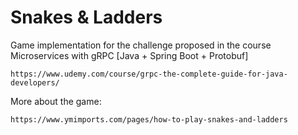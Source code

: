 # Snakes & Ladders

Game implementation for the challenge proposed in the course Microservices with gRPC [Java + Spring Boot + Protobuf]

```curl
https://www.udemy.com/course/grpc-the-complete-guide-for-java-developers/
```

More about the game:

```curl
https://www.ymimports.com/pages/how-to-play-snakes-and-ladders
```